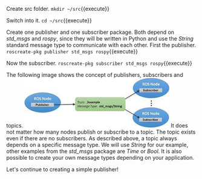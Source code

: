 Create src folder.
`mkdir ~/src`{{execute}}

Switch into it. 
`cd ~/src`{{execute}} 

Create one publisher and one subscriber package. Both depend on *std_msgs* and *rospy*, since they will be written in Python and use the *String* standard message type to communicate with each other. First the publisher.
`roscreate-pkg publisher std_msgs rospy`{{execute}}

Now the subscriber.
`roscreate-pkg subscriber std_msgs rospy`{{execute}} 

The following image shows the concept of publishers, subscribers and topics.
![ROS message system](images/ros_msg_system.jpg)
It does not matter how many nodes publish or subscribe to a topic. The topic exists even if there are no subscribers. As described above, a topic always depends on a specific message type. We will use *String* for our example, other examples from the *std_msgs* package are *Time* or *Bool*. It is also possible to create your own message types depending on your application.

Let's continue to creating a simple publisher!
